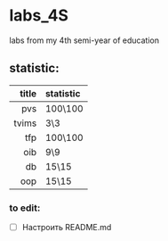 # labs_4S

labs from my 4th semi-year of education

## statistic:

| title | statistic |
| ----: | :-------- |
|   pvs | 100\100   |
| tvims | 3\3       |
|   tfp | 100\100   |
|   oib | 9\9       |
|    db | 15\15     |
|   oop | 15\15     |

### to edit:

- [ ] Настроить README.md
